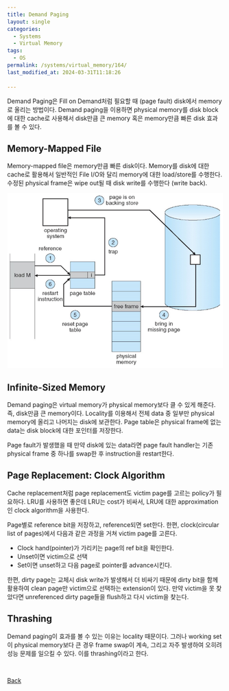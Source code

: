 ```yaml
---
title: Demand Paging
layout: single
categories:
  - Systems
  - Virtual Memory
tags:
  - OS
permalink: /systems/virtual_memory/164/
last_modified_at: 2024-03-31T11:18:26

---
```


Demand Paging은 Fill on Demand처럼 필요할 때 (page fault) disk에서 memory로 올리는 방법이다.
Demand paging을 이용하면 physical memory를 disk block에 대한 cache로 사용해서 disk만큼 큰 memory 혹은 memory만큼 빠른 disk 효과를 볼 수 있다.

## Memory-Mapped File

Memory-mapped file은 memory만큼 빠른 disk이다.
Memory를 disk에 대한 cache로 활용해서 일반적인 File I/O와 달리 memory에 대한 load/store를 수행한다.
수정된 physical frame은 wipe out될 때 disk write를 수행한다 (write back).

![Memory-Mapped File](/assets/images/systems/virtual_memory/mmap.png)

## Infinite-Sized Memory

Demand paging은 virtual memory가 physical memory보다 클 수 있게 해준다.
즉, disk만큼 큰 memory이다.
Locality를 이용해서 전체 data 중 일부만 physical memory에 올리고 나머지는 disk에 보관한다.
Page table은 physical frame에 없는 data는 disk block에 대한 포인터를 저장한다.

Page fault가 발생했을 때 만약 disk에 있는 data라면 page fault handler는 기존 physical frame 중 하나를 swap한 후 instruction을 restart한다.

## Page Replacement: Clock Algorithm

Cache replacement처럼 page replacement도 victim page를 고르는 policy가 필요하다.
LRU를 사용하면 좋은데 LRU는 cost가 비싸서, LRU에 대한 approximation인 clock algorithm을 사용한다.

Page별로 reference bit을 저장하고, reference되면 set한다.
한편, clock(circular list of pages)에서 다음과 같은 과정을 거쳐 victim page를 고른다.
* Clock hand(pointer)가 가리키는 page의 ref bit을 확인한다.
* Unset이면 victim으로 선택
* Set이면 unset하고 다음 page로 pointer를 advance시킨다.

한편, dirty page는 교체시 disk write가 발생해서 더 비싸기 때문에 dirty bit을 함께 활용하여 clean page만 victim으로 선택하는 extension이 있다.
만약 victim을 못 찾았다면 unreferenced dirty page들을 flush하고 다시 victim을 찾는다.

## Thrashing

Demand paging이 효과를 볼 수 있는 이유는 locality 때문이다. 그러나 working set이 physical memory보다 큰 경우 frame swap이 계속, 그리고 자주 발생하여 오히려 성능 문제를 일으킬 수 있다.
이를 thrashing이라고 한다.

<br>

[Back](/systems/virtual_memory/)